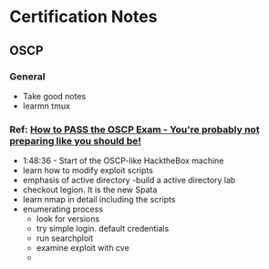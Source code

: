 # Certification Notes

## OSCP
### General
- Take good notes
- learmn tmux
### Ref: [How to PASS the OSCP Exam - You're probably not preparing like you should be!](https://www.youtube.com/watch?v=eLNYc-1ScdU)
- 1:48:36 - Start of the OSCP-like HacktheBox machine
- learn how to modify exploit scripts
- emphasis of active directory
 -build a active directory lab
- checkout legion. It is the new Spata
- learn nmap in detail including the scripts
- enumerating process
  - look for versions
  - try simple login. default credentials
  - run searchploit
  - examine exploit with cve
  - 
